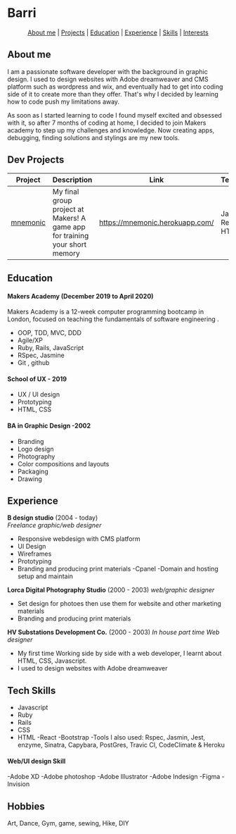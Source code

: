# Barri #
<div align="center">

  [About me](#about_me) | [Projects](#projects) | [Education](#education) | [Experience](#experience) | [Skills](#skills) | [Interests](#interests)

  </div>

## <a name="about_me">About me</a>

I am a passionate software developer with the background in graphic design. I used to design websites with Adobe dreamweaver and CMS platform such as wordpress and wix, and eventually had to get into coding side of it to create more than they offer. That's why I decided by learning how to code push my limitations away.

As soon as I started learning to code I found myself excited and obsessed with it, so after 7 months of coding at home, I decided to join Makers academy to step up my challenges and knowledge.
Now creating apps, debugging, finding solutions and stylings are my new tools.

## <a name="projects">Dev Projects</a>

| Project   | Description | Link | Technologies |
|---        |---          |---   |---           |
| [mnemonic](https://github.com/BarriF13/mnemonic) | My final group project at Makers! A game app for training your short memory | https://mnemonic.herokuapp.com/ | Javascript, React, CSS, HTML |

## <a name="education">Education</a>

#### Makers Academy (December 2019 to April 2020)

Makers Academy is a 12-week computer programming bootcamp in London, focused on teaching the fundamentals of software engineering .

- OOP, TDD, MVC, DDD
- Agile/XP
- Ruby, Rails, JavaScript
- RSpec, Jasmine
- Git , github

#### School of UX - 2019
- UX / UI design
- Prototyping
- HTML, CSS

#### BA in Graphic Design -2002
- Branding
- Logo design
- Photography
- Color compositions and layouts
- Packaging
- Drawing

## <a name="experience">Experience</a>

**B design studio** (2004 - today)    
*Freelance graphic/web designer*  
- Responsive webdesign with CMS platform
- UI Design
- Wireframes 
- Prototyping
- Branding and producing print materials
-Cpanel
-Domain and hosting setup and maintain

**Lorca Digital Photography Studio** (2000 - 2003)
*web/graphic designer*
- Set design for photoes then use them for website and other marketing materials
- Branding and producing print materials

**HV Substations Development Co.** (2000 - 2003)
*In house part time Web designer*  
- My first time Working side by side with a web developer, I learnt about HTML, CSS, Javascript. 
- I used to design websites with Adobe dreamweaver 

## <a name="skills">Tech Skills</a>
- Javascript
- Ruby
- Rails
- CSS
- HTML
-React
-Bootstrap
-Tools I also used: Rspec, Jasmin, Jest, enzyme, Sinatra, Capybara, PostGres, Travic CI, CodeClimate & Heroku

#### Web/UI design Skill
-Adobe XD
-Adobe photoshop
-Adobe Illustrator
-Adobe Indesign
-Figma
-Invision

## Hobbies

Art, Dance, Gym, game, sewing, Hike, DIY

